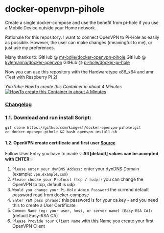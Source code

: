 # docker-openvpn-pihole
Create a single docker-compose and use the benefit from pi-hole if you use a Mobile Device outside your Home network.

Rationale for this repository: I want to connect OpenVPN to Pi-Hole as easily as possible. However, the user can make changes (meaningful to me), or just use my preferences.

Many thanks to:
GitHub @ [mr-bolle/docker-openvpn-pihole](https://github.com/mr-bolle/docker-openvpn-pihole)
GitHub @ [kylemanna/docker-openvpn](https://github.com/kylemanna/docker-openvpn/)
GitHub @ [pi-hole/docker-pi-hole](https://github.com/pi-hole/docker-pi-hole/)

Now you can use this repository with the Hardwaretype x86_x64 and amr (Test with Raspberry Pi 2)

*YouTube: HowTo create this Container in about 4 Minutes*
[![HowTo create this Container in about 4 Minutes](https://abload.de/img/screenshotcpjyo.jpg)](https://www.youtube.com/embed/8sRtCERYVzk)

### [Changelog](https://github.com/kingwsf/docker-openvpn-pihole/blob/master/CHANGELOG.md)

### 1.1. Download and run install Script:
```
git clone https://github.com/kingwsf/docker-openvpn-pihole.git
cd docker-openvpn-pihole && bash openvpn-install.sh
```

#### 1.2. OpenVPN create certificate and first user [Source](https://github.com/kylemanna/docker-openvpn/blob/master/docs/docker-compose.md)

Follow User Entry you have to made
:bulb: **All [default] values can be accepted with ENTER** :bulb:
1. `Please enter your dynDNS Addess:` enter your dynDNS Domain (example: `vpn.example.com`)
2. `Please choose your Protocol (tcp / [udp])` you can change the OpenVPN to tcp, default is udp
3. `Would you change your Pi-Hole Admin Password` the currend default password read from docker-compose
4. `Enter PEM pass phrase:` this password is for your ca.key - and you need this to create a User Certificate
5. `Common Name (eg: your user, host, or server name) [Easy-RSA CA]:` (default Easy-RSA CA)
6. `Please Provide Your Client Name` with this Name you create your first OpenVPN Client
